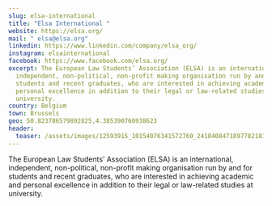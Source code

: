 ```yaml
---
slug: elsa-international
title: "Elsa International "
website: https://elsa.org/
mail: " elsa@elsa.org"
linkedin: https://www.linkedin.com/company/elsa_org/
instagram: elsainternational
facebook: https://www.facebook.com/elsa.org/
excerpt: The European Law Students’ Association (ELSA) is an international,
  independent, non-political, non-profit making organisation run by and for
  students and recent graduates, who are interested in achieving academic and
  personal excellence in addition to their legal or law-related studies at
  university.
country: Belgium
town: Brussels
geo: 50.823786579892825,4.385390760938623
header:
  teaser: /assets/images/12593915_10154076341572760_2418408471897782181_o.png
---
```

The European Law Students’ Association (ELSA) is an international, independent, non-political, non-profit making organisation run by and for students and recent graduates, who are interested in achieving academic and personal excellence in addition to their legal or law-related studies at university.